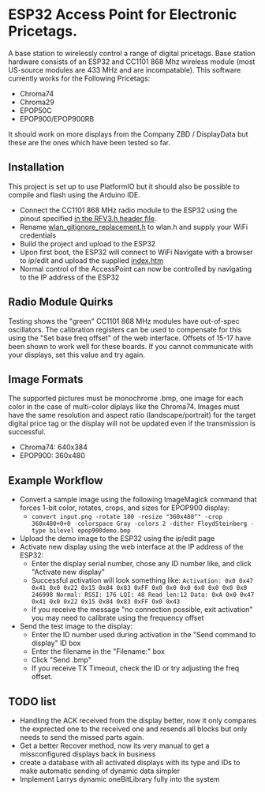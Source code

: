 # ESP32 Access Point for Electronic Pricetags.

A base station to wirelessly control a range of digital pricetags. Base station hardware consists of an ESP32 and CC1101 868 Mhz wireless module (most US-source modules are 433 MHz and are incompatable). This software currently works for the Following Pricetags:

* Chroma74
* Chroma29
* EPOP50C
* EPOP900/EPOP900RB

It should work on more displays from the Company ZBD / DisplayData but these are the ones which have been tested so far.

## Installation

This project is set up to use PlatformIO but it should also be possible to compile and flash using the Arduino IDE.
* Connect the CC1101 868 MHz radio module to the ESP32 using the pinout specified [in the RFV3.h header file](ESP32_Async_PlatformIO/RFV3/RFV3.h).
* Rename [wlan_gitignore_replacement.h](ESP32_Async_PlatformIO/RFV3/wlan_gitignore_replacement.h) to wlan.h and supply your WiFi credentials
* Build the project and upload to the ESP32
* Upon first boot, the ESP32 will connect to WiFi Navigate with a browser to *ip*/edit and upload the supplied [index.htm](ESP32_Async_PlatformIO/data/index.htm)
* Normal control of the AccessPoint can now be controlled by navigating to the IP address of the ESP32

## Radio Module Quirks

Testing shows the "green" CC1101 868 MHz modules have out-of-spec oscillators. The calibration registers can be used to compensate for this using the "Set base freq offset" of the web interface. Offsets of 15-17 have been shown to work well for these boards. If you cannot communicate with your displays, set this value and try again.

## Image Formats

The supported pictures must be monochrome .bmp, one image for each color in the case of multi-color diplays like the Chroma74. Images must have the same resolution and aspect ratio (landscape/portrait) for the target digital price tag or the display will not be updated even if the transmission is successful.

* Chroma74: 640x384
* EPOP900: 360x480

## Example Workflow

* Convert a sample image using the following ImageMagick command that forces 1-bit color, rotates, crops, and sizes for EPOP900 display:
  * `convert input.png -rotate 180 -resize "360x480^" -crop 360x480+0+0 -colorspace Gray -colors 2 -dither FloydSteinberg -type bilevel epop900demo.bmp`
* Upload the demo image to the ESP32 using the *ip*/edit page
* Activate new display using the web interface at the IP address of the ESP32:
  * Enter the display serial number, chose any ID number like, and click "Activate new display"
  * Successful activation will look something like: ```Activation: 0x0 0x47 0x41 0x0 0x22 0x15 0x84 0x83 0xFF 0x0 0x0 0x0 0x0 0x0 0x0 0x0
246998 Normal: RSSI: 176 LQI: 48
 Read_len:12 Data: 0xA 0x0 0x47 0x41 0x0 0x22 0x15 0x84 0x83 0xFF 0x0 0x43```
  * If you receive the message "no connection possible, exit activation" you may need to calibrate using the frequency offset
* Send the test image to the display:
  * Enter the ID number used during activation in the "Send command to display" ID box
  * Enter the filename in the "Filename:" box
  * Click "Send .bmp"
  * If you receive TX Timeout, check the ID or try adjusting the freq offset.

## TODO list
- Handling the ACK received from the display better, now it only compares the exprected one to the received one and resends all blocks but only needs to send the missed parts again.
- Get a better Recover method, now its very manual to get a missconfigured displays back in business
- create a database with all activated displays with its type and IDs to make automatic sending of dynamic data simpler
- Implement Larrys dynamic oneBitLibrary fully into the system
